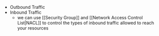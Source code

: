 - Outbound Traffic
- Inbound Traffic
	- we can use [[Security Group]] and [[Network Access Control List|NACL]] to control the types of inbound traffic allowed to reach your resources